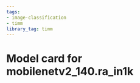 ```yaml
---
tags:
- image-classification
- timm
library_tag: timm
---
```

# Model card for mobilenetv2_140.ra_in1k